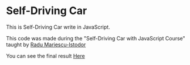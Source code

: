 # Self-Driving Car

This is Self-Driving Car write in JavaScript.

This code was made during the "Self-Driving Car with JavaScript Course" taught by [Radu Mariescu-Istodor](https://github.com/gniziemazity)

You can see the final result [Here](https://luizfelipedasilva678.github.io/self-driving-car)
